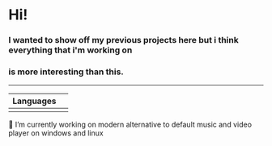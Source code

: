 # Hi!

### I wanted to show off my previous projects here but i think everything that i'm working on
### is more interesting than this.
---

| Languages |     |
| --------- | --- |
|           |     |

🔭 I’m currently working on modern alternative to default music and video player on windows and linux 


<!-- -⚡ Fun fact: ...
-🌱 I’m currently learning: ...
-->
